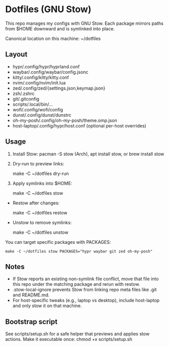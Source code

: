 # Dotfiles (GNU Stow)

This repo manages my configs with GNU Stow. Each package mirrors paths from $HOME downward and is symlinked into place.

Canonical location on this machine: ~/dotfiles

## Layout

- hypr/.config/hypr/hyprland.conf
- waybar/.config/waybar/config.jsonc
- kitty/.config/kitty/kitty.conf
- nvim/.config/nvim/init.lua
- zed/.config/zed/{settings.json,keymap.json}
- zsh/.zshrc
- git/.gitconfig
- scripts/.local/bin/...
- wofi/.config/wofi/config
- dunst/.config/dunst/dunstrc
- oh-my-posh/.config/oh-my-posh/theme.omp.json
- host-laptop/.config/hypr/host.conf (optional per-host overrides)

## Usage

1) Install Stow: pacman -S stow (Arch), apt install stow, or brew install stow

2) Dry-run to preview links:

    make -C ~/dotfiles dry-run

3) Apply symlinks into $HOME:

    make -C ~/dotfiles stow

- Restow after changes:

    make -C ~/dotfiles restow

- Unstow to remove symlinks:

    make -C ~/dotfiles unstow

You can target specific packages with PACKAGES:

    make -C ~/dotfiles stow PACKAGES="hypr waybar git zed oh-my-posh"

## Notes

- If Stow reports an existing non-symlink file conflict, move that file into this repo under the matching package and rerun with restow.
- .stow-local-ignore prevents Stow from linking repo meta files like .git and README.md.
- For host-specific tweaks (e.g., laptop vs desktop), include host-laptop and only stow it on that machine.

## Bootstrap script

See scripts/setup.sh for a safe helper that previews and applies stow actions.
Make it executable once: chmod +x scripts/setup.sh
